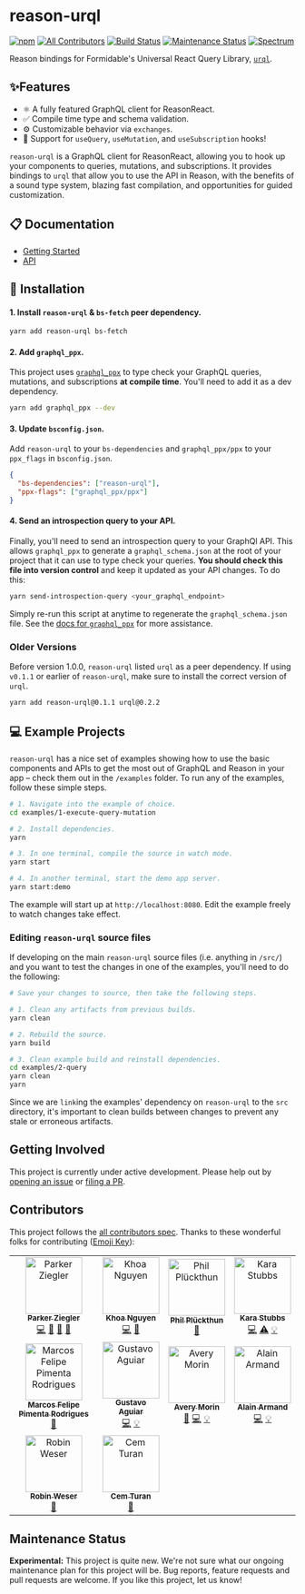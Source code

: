 # reason-urql

[![npm](https://img.shields.io/npm/v/reason-urql.svg)](https://www.npmjs.com/package/reason-urql)
[![All Contributors](https://img.shields.io/badge/all_contributors-10-orange.svg)](#contributors)
[![Build Status](https://github.com/FormidableLabs/reason-urql/workflows/reason-urql%20CI/badge.svg)](https://github.com/FormidableLabs/reason-urql/actions)
[![Maintenance Status][maintenance-image]](#maintenance-status)
[![Spectrum](https://withspectrum.github.io/badge/badge.svg)](https://spectrum.chat/urql)

Reason bindings for Formidable's Universal React Query Library, [`urql`](https://github.com/FormidableLabs/urql).

## ✨Features

- ⚛️ A fully featured GraphQL client for ReasonReact.
- ✅ Compile time type and schema validation.
- ⚙️ Customizable behavior via `exchanges`.
- 🎣 Support for `useQuery`, `useMutation`, and `useSubscription` hooks!

`reason-urql` is a GraphQL client for ReasonReact, allowing you to hook up your components to queries, mutations, and subscriptions. It provides bindings to `urql` that allow you to use the API in Reason, with the benefits of a sound type system, blazing fast compilation, and opportunities for guided customization.

## 📋 Documentation

- [Getting Started](/docs/getting_started.md)
- [API](/docs/api.md)

## 💾 Installation

#### 1. Install `reason-urql` & `bs-fetch` peer dependency.

```sh
yarn add reason-urql bs-fetch
```

#### 2. Add `graphql_ppx`.

This project uses [`graphql_ppx`](https://github.com/mhallin/graphql_ppx) to type check your GraphQL queries, mutations, and subscriptions **at compile time**. You'll need to add it as a dev dependency.

```sh
yarn add graphql_ppx --dev
```

#### 3. Update `bsconfig.json`.

Add `reason-urql` to your `bs-dependencies` and `graphql_ppx/ppx` to your `ppx_flags` in `bsconfig.json`.

```json
{
  "bs-dependencies": ["reason-urql"],
  "ppx-flags": ["graphql_ppx/ppx"]
}
```

#### 4. Send an introspection query to your API.

Finally, you'll need to send an introspection query to your GraphQl API. This allows `graphql_ppx` to generate a `graphql_schema.json` at the root of your project that it can use to type check your queries. **You should check this file into version control** and keep it updated as your API changes. To do this:

```sh
yarn send-introspection-query <your_graphql_endpoint>
```

Simply re-run this script at anytime to regenerate the `graphql_schema.json` file. See the [docs for `graphql_ppx`](https://github.com/mhallin/graphql_ppx) for more assistance.

### Older Versions

Before version 1.0.0, `reason-urql` listed `urql` as a peer dependency. If using `v0.1.1` or earlier of `reason-urql`, make sure to install the correct version of `urql`.

```sh
yarn add reason-urql@0.1.1 urql@0.2.2
```

## 💻 Example Projects

`reason-urql` has a nice set of examples showing how to use the basic components and APIs to get the most out of GraphQL and Reason in your app – check them out in the `/examples` folder. To run any of the examples, follow these simple steps.

```sh
# 1. Navigate into the example of choice.
cd examples/1-execute-query-mutation

# 2. Install dependencies.
yarn

# 3. In one terminal, compile the source in watch mode.
yarn start

# 4. In another terminal, start the demo app server.
yarn start:demo
```

The example will start up at `http://localhost:8080`. Edit the example freely to watch changes take effect.

### Editing `reason-urql` source files

If developing on the main `reason-urql` source files (i.e. anything in `/src/`) and you want to test the changes in one of the examples, you'll need to do the following:

```sh
# Save your changes to source, then take the following steps.

# 1. Clean any artifacts from previous builds.
yarn clean

# 2. Rebuild the source.
yarn build

# 3. Clean example build and reinstall dependencies.
cd examples/2-query
yarn clean
yarn
```

Since we are `link`ing the examples' dependency on `reason-urql` to the `src` directory, it's important to clean builds between changes to prevent any stale or erroneous artifacts.

## Getting Involved

This project is currently under active development. Please help out by [opening an issue](https://github.com/FormidableLabs/reason-urql/issues) or [filing a PR](https://github.com/FormidableLabs/reason-urql/pulls).

## Contributors

This project follows the [all contributors spec](https://github.com/kentcdodds/all-contributors). Thanks to these wonderful folks for contributing ([Emoji Key](https://github.com/kentcdodds/all-contributors#emoji-key)):

<!-- ALL-CONTRIBUTORS-LIST:START - Do not remove or modify this section -->
<!-- prettier-ignore -->
<table>
  <tr>
    <td align="center"><a href="http://parkerziegler.com/"><img src="https://avatars0.githubusercontent.com/u/19421190?v=4" width="100px;" alt="Parker Ziegler"/><br /><sub><b>Parker Ziegler</b></sub></a><br /><a href="https://github.com/FormidableLabs/reason-urql/commits?author=parkerziegler" title="Code">💻</a> <a href="https://github.com/FormidableLabs/reason-urql/commits?author=parkerziegler" title="Documentation">📖</a> <a href="#review-parkerziegler" title="Reviewed Pull Requests">👀</a> <a href="#ideas-parkerziegler" title="Ideas, Planning, & Feedback">🤔</a></td>
    <td align="center"><a href="https://khoanguyen.me"><img src="https://avatars2.githubusercontent.com/u/3049054?v=4" width="100px;" alt="Khoa Nguyen"/><br /><sub><b>Khoa Nguyen</b></sub></a><br /><a href="https://github.com/FormidableLabs/reason-urql/commits?author=thangngoc89" title="Code">💻</a> <a href="https://github.com/FormidableLabs/reason-urql/commits?author=thangngoc89" title="Documentation">📖</a></td>
    <td align="center"><a href="https://twitter.com/_philpl"><img src="https://avatars0.githubusercontent.com/u/2041385?v=4" width="100px;" alt="Phil Plückthun"/><br /><sub><b>Phil Plückthun</b></sub></a><br /><a href="#ideas-kitten" title="Ideas, Planning, & Feedback">🤔</a></td>
    <td align="center"><a href="https://github.com/kiraarghy"><img src="https://avatars2.githubusercontent.com/u/21056165?v=4" width="100px;" alt="Kara Stubbs"/><br /><sub><b>Kara Stubbs</b></sub></a><br /><a href="https://github.com/FormidableLabs/reason-urql/commits?author=kiraarghy" title="Code">💻</a> <a href="https://github.com/FormidableLabs/reason-urql/commits?author=kiraarghy" title="Tests">⚠️</a> <a href="#example-kiraarghy" title="Examples">💡</a></td>
  </tr>
  <tr>
    <td align="center"><a href="https://github.com/oddlyfunctional"><img src="https://avatars1.githubusercontent.com/u/565635?v=4" width="100px;" alt="Marcos Felipe Pimenta Rodrigues"/><br /><sub><b>Marcos Felipe Pimenta Rodrigues</b></sub></a><br /><a href="https://github.com/FormidableLabs/reason-urql/commits?author=oddlyfunctional" title="Documentation">📖</a></td>
    <td align="center"><a href="https://github.com/gugahoa"><img src="https://avatars2.githubusercontent.com/u/1438470?v=4" width="100px;" alt="Gustavo Aguiar"/><br /><sub><b>Gustavo Aguiar</b></sub></a><br /><a href="https://github.com/FormidableLabs/reason-urql/commits?author=gugahoa" title="Code">💻</a> <a href="#example-gugahoa" title="Examples">💡</a></td>
    <td align="center"><a href="https://github.com/Schmavery"><img src="https://avatars1.githubusercontent.com/u/2154522?v=4" width="100px;" alt="Avery Morin"/><br /><sub><b>Avery Morin</b></sub></a><br /><a href="#ideas-Schmavery" title="Ideas, Planning, & Feedback">🤔</a> <a href="https://github.com/FormidableLabs/reason-urql/commits?author=Schmavery" title="Code">💻</a> <a href="#example-Schmavery" title="Examples">💡</a></td>
    <td align="center"><a href="https://medium.com/@idkjs"><img src="https://avatars1.githubusercontent.com/u/2370391?v=4" width="100px;" alt="Alain Armand"/><br /><sub><b>Alain Armand</b></sub></a><br /><a href="https://github.com/FormidableLabs/reason-urql/commits?author=idkjs" title="Code">💻</a> <a href="#example-idkjs" title="Examples">💡</a></td>
  </tr>
  <tr>
    <td align="center"><a href="http://weser.io"><img src="https://avatars0.githubusercontent.com/u/10060928?v=4" width="100px;" alt="Robin Weser"/><br /><sub><b>Robin Weser</b></sub></a><br /><a href="https://github.com/FormidableLabs/reason-urql/commits?author=robinweser" title="Documentation">📖</a></td>
    <td align="center"><a href="https://ce.ms"><img src="https://avatars3.githubusercontent.com/u/959142?v=4" width="100px;" alt="Cem Turan"/><br /><sub><b>Cem Turan</b></sub></a><br /><a href="https://github.com/FormidableLabs/reason-urql/commits?author=cem2ran" title="Documentation">📖</a></td>
  </tr>
</table>

<!-- ALL-CONTRIBUTORS-LIST:END -->

## Maintenance Status

**Experimental:** This project is quite new. We're not sure what our ongoing maintenance plan for this project will be. Bug reports, feature requests and pull requests are welcome. If you like this project, let us know!

[maintenance-image]: https://img.shields.io/badge/maintenance-experimental-blueviolet.svg

